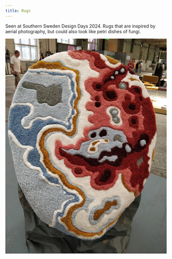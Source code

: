 ```yaml
---
title: Rugs
---
```

Seen at Southern Sweden Design Days 2024. Rugs that are inspired by aerial photography, but could also look like petri dishes of fungi.

![|400](Pasted%20image%2020240601171407.png)